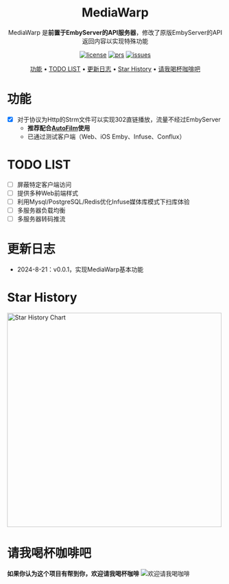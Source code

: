 [license]: /LICENSE
[license-badge]: https://img.shields.io/github/license/Akimio521/MediaWarp?style=flat-square&a=1
[prs]: https://github.com/Akimio521/MediaWarp
[prs-badge]: https://img.shields.io/badge/PRs-welcome-brightgreen.svg?style=flat-square
[issues]: https://github.com/Akimio521/MediaWarp/issues/new
[issues-badge]: https://img.shields.io/badge/Issues-welcome-brightgreen.svg?style=flat-square


<div align="center">

# MediaWarp

MediaWarp 是**前置于EmbyServer的API服务器**，修改了原版EmbyServer的API返回内容以实现特殊功能  

[![license][license-badge]][license]
[![prs][prs-badge]][prs]
[![issues][issues-badge]][issues]



[功能](#功能) •
[TODO LIST](#todo-list) •
[更新日志](#更新日志) •
[Star History](#star-history) •
[请我喝杯咖啡吧](#请我喝杯咖啡吧)

</div>

# 功能
- [x] 对于协议为Http的Strm文件可以实现302直链播放，流量不经过EmbyServer
  - **推荐配合[AutoFilm](https://github.com/Akimio521/AutoFilm)使用**
  - 已通过测试客户端（Web、iOS Emby、Infuse、Conflux）

# TODO LIST
- [ ] 屏蔽特定客户端访问
- [ ] 提供多种Web前端样式
- [ ] 利用Mysql/PostgreSQL/Redis优化Infuse媒体库模式下扫库体验
- [ ] 多服务器负载均衡
- [ ] 多服务器转码推流

# 更新日志
- 2024-8-21：v0.0.1，实现MediaWarp基本功能

# Star History
<a href="https://github.com/Akimio521/MediaWarp/stargazers">
    <img width="500" alt="Star History Chart" src="https://api.star-history.com/svg?repos=Akimio521/MediaWarp&type=Date">
</a> 

# 请我喝杯咖啡吧
**如果你认为这个项目有帮到你，欢迎请我喝杯咖啡**
![欢迎请我喝咖啡](https://img.akimio.top/reward/coffee.png)